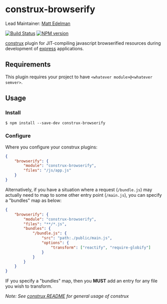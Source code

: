 # construx-browserify

Lead Maintainer: [Matt Edelman](https://github.com/grawk)

[![Build Status](https://travis-ci.org/lmarkus/construx-browserify.svg?branch=master)](https://travis-ci.org/lmarkus/construx-browserify)
[![NPM version](https://badge.fury.io/js/construx-browserify.png)](http://badge.fury.io/js/construx-browserify)

[construx](https://github.com/krakenjs/construx) plugin for JIT-compiling javascript browserified resources during development of [express](http://expressjs.com/) applications.

## Requirements

This plugin requires your project to have `<whatever module>@<whatever semver>`.

## Usage

### Install

```shell
$ npm install --save-dev construx-browserify
```

### Configure

Where you configure your construx plugins:

```json
{
    "browserify": {
        "module": "construx-browserify",
        "files": "/js/app.js"
    }
}
```

Alternatively, if you have a situation where a request (`/bundle.js`) may actually need to map to some other entry point (`/main.js`), 
you can specify a "bundles" map as below:

```json
{
    "browserify": {
        "module": "construx-browserify",
        "files": "**/*.js",
        "bundles": {
            "/bundle.js": {
                "src": "path:./public/main.js",
                "options": {
                    "transform": ["reactify", "require-globify"]
                }
            }
        }
    }
}
```

IF you specify a "bundles" map, then you **MUST** add an entry for any file you wish to transform.

_Note: See [construx README](https://github.com/krakenjs/construx/blob/master/README.md) for general usage of construx_

